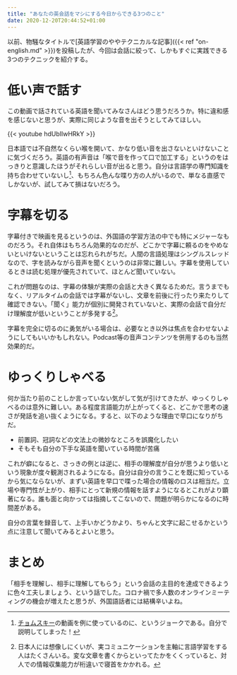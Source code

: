 ```yaml
---
title: "あなたの英会話をマシにする今日からできる3つのこと"
date: 2020-12-20T20:44:52+01:00
---
```


以前、物騒なタイトルで[英語学習のややテクニカルな記事]({{< ref "on-english.md" >}})を投稿したが、今回は会話に絞って、しかもすぐに実践できる3つのテクニックを紹介する。

# 低い声で話す

この動画で話されている英語を聞いてみなさんはどう思うだろうか。特に違和感を感じないと思うが、実際に同じような音を出そうとしてみてほしい。

{{< youtube hdUbIlwHRkY >}}

日本語では不自然なくらい喉を開いて、かなり低い音を出さないといけないことに気づくだろう。英語の有声音は「喉で音を作って口で加工する」というのをはっきりと意識したほうがそれらしい音が出ると思う。自分は言語学の専門知識を持ち合わせていないし[^1]、もちろん色んな喋り方の人がいるので、単なる直感でしかないが、試してみて損はないだろう。

# 字幕を切る

字幕付きで映画を見るというのは、外国語の学習方法の中でも特にメジャーなものだろう。それ自体はもちろん効果的なのだが、どこかで字幕に頼るのをやめないといけないということは忘れられがちだ。人間の言語処理はシングルスレッドなので、字を読みながら音声を聞くというのは非常に難しい。字幕を使用しているときは読む処理が優先されていて、ほとんど聞いていない。

これが問題なのは、字幕の体験が実際の会話と大きく異なるためだ。言うまでもなく、リアルタイムの会話では字幕がないし、文章を前後に行ったり来たりして確認できない。「聞く」能力が個別に開発されていないと、実際の会話で自分だけ理解度が低いということが多発する[^2]。

字幕を完全に切るのに勇気がいる場合は、必要なとき以外は焦点を合わせないようにしてもいいかもしれない。Podcast等の音声コンテンツを併用するのも当然効果的だ。

# ゆっくりしゃべる

何か当たり前のことしか言っていない気がして気が引けてきたが、ゆっくりしゃべるのは意外に難しい。ある程度言語能力が上がってくると、どこかで思考の速さが発話を追い抜くようになる。すると、以下のような理由で早口になりがちだ。

- 前置詞、冠詞などの文法上の微妙なところを誤魔化したい
- そもそも自分の下手な英語を聞いている時間が苦痛

これが癖になると、さっきの例とは逆に、相手の理解度が自分が思うより低いという現象が度々観測されるようになる。自分は自分の言うことを既に知っているから気にならないが、まずい英語を早口で喋った場合の情報のロスは相当だ。立場や専門性が上がり、相手にとって新規の情報を話すようになるとこれがより顕著になる。誰も面と向かっては指摘してこないので、問題が明らかになるのに時間差がある。

自分の言葉を録音して、上手いかどうかより、ちゃんと文字に起こせるかという点に注意して聞いてみるとよいと思う。

# まとめ

「相手を理解し、相手に理解してもらう」という会話の主目的を達成できるように色々工夫しましょう、という話でした。コロナ禍で多人数のオンラインミーティングの機会が増えたと思うが、外国語話者には結構辛いよね。

[^1]: [チョムスキー](https://ja.wikipedia.org/wiki/%E3%83%8E%E3%83%BC%E3%83%A0%E3%83%BB%E3%83%81%E3%83%A7%E3%83%A0%E3%82%B9%E3%82%AD%E3%83%BC)の動画を例に使っているのに、というジョークである。自分で説明してしまった！
[^2]: 日本人には想像しにくいが、実コミュニケーションを主軸に言語学習をする人はたくさんいる。変な文章を書くからといってたかをくくっていると、対人での情報収集能力が桁違いで寝首をかかれる。
